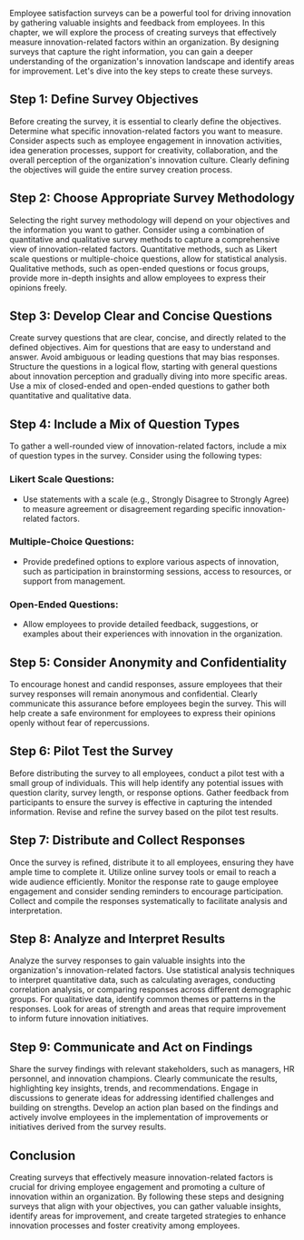 
Employee satisfaction surveys can be a powerful tool for driving innovation by gathering valuable insights and feedback from employees. In this chapter, we will explore the process of creating surveys that effectively measure innovation-related factors within an organization. By designing surveys that capture the right information, you can gain a deeper understanding of the organization's innovation landscape and identify areas for improvement. Let's dive into the key steps to create these surveys.

Step 1: Define Survey Objectives
--------------------------------

Before creating the survey, it is essential to clearly define the objectives. Determine what specific innovation-related factors you want to measure. Consider aspects such as employee engagement in innovation activities, idea generation processes, support for creativity, collaboration, and the overall perception of the organization's innovation culture. Clearly defining the objectives will guide the entire survey creation process.

Step 2: Choose Appropriate Survey Methodology
---------------------------------------------

Selecting the right survey methodology will depend on your objectives and the information you want to gather. Consider using a combination of quantitative and qualitative survey methods to capture a comprehensive view of innovation-related factors. Quantitative methods, such as Likert scale questions or multiple-choice questions, allow for statistical analysis. Qualitative methods, such as open-ended questions or focus groups, provide more in-depth insights and allow employees to express their opinions freely.

Step 3: Develop Clear and Concise Questions
-------------------------------------------

Create survey questions that are clear, concise, and directly related to the defined objectives. Aim for questions that are easy to understand and answer. Avoid ambiguous or leading questions that may bias responses. Structure the questions in a logical flow, starting with general questions about innovation perception and gradually diving into more specific areas. Use a mix of closed-ended and open-ended questions to gather both quantitative and qualitative data.

Step 4: Include a Mix of Question Types
---------------------------------------

To gather a well-rounded view of innovation-related factors, include a mix of question types in the survey. Consider using the following types:

### Likert Scale Questions:

* Use statements with a scale (e.g., Strongly Disagree to Strongly Agree) to measure agreement or disagreement regarding specific innovation-related factors.

### Multiple-Choice Questions:

* Provide predefined options to explore various aspects of innovation, such as participation in brainstorming sessions, access to resources, or support from management.

### Open-Ended Questions:

* Allow employees to provide detailed feedback, suggestions, or examples about their experiences with innovation in the organization.

Step 5: Consider Anonymity and Confidentiality
----------------------------------------------

To encourage honest and candid responses, assure employees that their survey responses will remain anonymous and confidential. Clearly communicate this assurance before employees begin the survey. This will help create a safe environment for employees to express their opinions openly without fear of repercussions.

Step 6: Pilot Test the Survey
-----------------------------

Before distributing the survey to all employees, conduct a pilot test with a small group of individuals. This will help identify any potential issues with question clarity, survey length, or response options. Gather feedback from participants to ensure the survey is effective in capturing the intended information. Revise and refine the survey based on the pilot test results.

Step 7: Distribute and Collect Responses
----------------------------------------

Once the survey is refined, distribute it to all employees, ensuring they have ample time to complete it. Utilize online survey tools or email to reach a wide audience efficiently. Monitor the response rate to gauge employee engagement and consider sending reminders to encourage participation. Collect and compile the responses systematically to facilitate analysis and interpretation.

Step 8: Analyze and Interpret Results
-------------------------------------

Analyze the survey responses to gain valuable insights into the organization's innovation-related factors. Use statistical analysis techniques to interpret quantitative data, such as calculating averages, conducting correlation analysis, or comparing responses across different demographic groups. For qualitative data, identify common themes or patterns in the responses. Look for areas of strength and areas that require improvement to inform future innovation initiatives.

Step 9: Communicate and Act on Findings
---------------------------------------

Share the survey findings with relevant stakeholders, such as managers, HR personnel, and innovation champions. Clearly communicate the results, highlighting key insights, trends, and recommendations. Engage in discussions to generate ideas for addressing identified challenges and building on strengths. Develop an action plan based on the findings and actively involve employees in the implementation of improvements or initiatives derived from the survey results.

Conclusion
----------

Creating surveys that effectively measure innovation-related factors is crucial for driving employee engagement and promoting a culture of innovation within an organization. By following these steps and designing surveys that align with your objectives, you can gather valuable insights, identify areas for improvement, and create targeted strategies to enhance innovation processes and foster creativity among employees.
